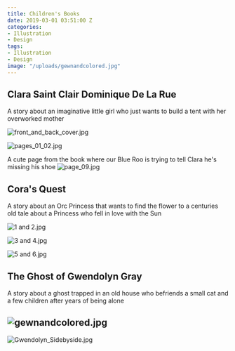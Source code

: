 ```yaml
---
title: Children's Books
date: 2019-03-01 03:51:00 Z
categories:
- Illustration
- Design
tags:
- Illustration
- Design
image: "/uploads/gewnandcolored.jpg"
---
```


## Clara Saint Clair Dominique De La Rue

A story about an imaginative little girl who just wants to build a tent with her overworked mother 

![front_and_back_cover.jpg](/uploads/front_and_back_cover.jpg)

![pages_01_02.jpg](/uploads/pages_01_02.jpg)

A cute page from the book where our Blue Roo is trying to tell Clara he's missing his shoe
![page_09.jpg](/uploads/page_09.jpg)

## Cora's Quest

A story about an Orc Princess that wants to find the flower to a centuries old tale about a Princess who fell in love with the Sun

![1 and 2.jpg](/uploads/1%20and%202.jpg)

![3 and 4.jpg](/uploads/3%20and%204.jpg)

![5 and 6.jpg](/uploads/5%20and%206.jpg)

## The Ghost of Gwendolyn Gray

A story about a ghost trapped in an old house who befriends a small cat and a few children after years of being alone

## ![gewnandcolored.jpg](/uploads/gewnandcolored.jpg)

![Gwendolyn_Sidebyside.jpg](/uploads/Gwendolyn_Sidebyside.jpg)